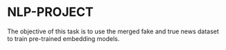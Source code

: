 # NLP-PROJECT
The objective of this task is to use the merged fake and true news dataset to train pre-trained embedding models.
